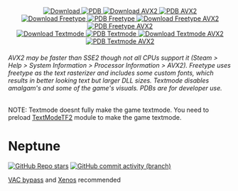 <p align="center">
  <a href="https://nightly.link/mistakesmultiplied/neptune/workflows/msbuild/master/Amalgamx64Release.zip">
    <img src=".github/assets/download.png" alt="Download" width="auto" height="auto">
  </a>
  <a href="https://nightly.link/mistakesmultiplied/neptune/workflows/msbuild/master/Amalgamx64ReleasePDB.zip">
    <img src=".github/assets/pdb2.png" alt="PDB" width="auto" height="auto">
  </a>
  <a href="https://nightly.link/mistakesmultiplied/neptune/workflows/msbuild/master/Amalgamx64ReleaseAVX2.zip">
    <img src=".github/assets/download_avx2.png" alt="Download AVX2" width="auto" height="auto">
  </a>
  <a href="https://nightly.link/mistakesmultiplied/neptune/workflows/msbuild/master/Amalgamx64ReleaseAVX2PDB.zip">
    <img src=".github/assets/pdb_avx2.png" alt="PDB AVX2" width="auto" height="auto">
  </a>
  <br>
  <a href="https://nightly.link/mistakesmultiplied/neptune/workflows/msbuild/master/Amalgamx64ReleaseFreetype.zip">
    <img src=".github/assets/freetype.png" alt="Download Freetype" width="auto" height="auto">
  </a>
  <a href="https://nightly.link/mistakesmultiplied/neptune/workflows/msbuild/master/Amalgamx64ReleaseFreetypePDB.zip">
    <img src=".github/assets/pdb2.png" alt="PDB Freetype" width="auto" height="auto">
  </a>
  <a href="https://nightly.link/mistakesmultiplied/neptune/workflows/msbuild/master/Amalgamx64ReleaseFreetypeAVX2.zip">
    <img src=".github/assets/freetype_avx2.png" alt="Download Freetype AVX2" width="auto" height="auto">
  </a>
  <a href="https://nightly.link/mistakesmultiplied/neptune/workflows/msbuild/master/Amalgamx64ReleaseFreetypeAVX2PDB.zip">
    <img src=".github/assets/pdb_avx2.png" alt="PDB Freetype AVX2" width="auto" height="auto">
  </a>
  <br>
  <a href="https://nightly.link/mistakesmultiplied/neptune/workflows/msbuild/master/Amalgamx64ReleaseTextmode.zip">
    <img src=".github/assets/textmode.png" alt="Download Textmode" width="auto" height="auto">
  </a>
  <a href="https://nightly.link/mistakesmultiplied/neptune/workflows/msbuild/master/Amalgamx64ReleaseTextmodePDB.zip">
    <img src=".github/assets/pdb2.png" alt="PDB Textmode" width="auto" height="auto">
  </a>
  <a href="https://nightly.link/mistakesmultiplied/neptune/workflows/msbuild/master/Amalgamx64ReleaseTextmodeAVX2.zip">
    <img src=".github/assets/textmode_avx2.png" alt="Download Textmode AVX2" width="auto" height="auto">
  </a>
  <a href="https://nightly.link/mistakesmultiplied/neptune/workflows/msbuild/master/Amalgamx64ReleaseTextmodeAVX2PDB.zip">
    <img src=".github/assets/pdb_avx2.png" alt="PDB Textmode AVX2" width="auto" height="auto">
  </a>
</p>

###### AVX2 may be faster than SSE2 though not all CPUs support it (Steam > Help > System Information > Processor Information > AVX2). Freetype uses freetype as the text rasterizer and includes some custom fonts, which results in better looking text but larger DLL sizes. Textmode disables amalgam's and some of the game's visuals. PDBs are for developer use.
NOTE: Textmode doesnt fully make the game textmode. You need to preload [TextModeTF2](https://github.com/TheGameEnhancer2004/TextmodeTF2) module to make the game textmode.
# Neptune

[![GitHub Repo stars](https://img.shields.io/github/stars/mistakesmultiplied/neptune)](/../../stargazers)
[![GitHub commit activity (branch)](https://img.shields.io/github/commit-activity/m/mistakesmultiplied/neptune)](/../../commits/)

[VAC bypass](https://github.com/danielkrupinski/VAC-Bypass-Loader) and [Xenos](https://github.com/DarthTon/Xenos/releases) recommended

